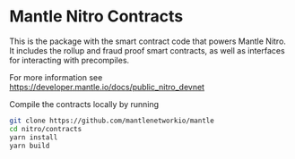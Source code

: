 # Mantle Nitro Contracts

This is the package with the smart contract code that powers Mantle Nitro.
It includes the rollup and fraud proof smart contracts, as well as interfaces for interacting with precompiles.

For more information see https://developer.mantle.io/docs/public_nitro_devnet


Compile the contracts locally by running
```bash
git clone https://github.com/mantlenetworkio/mantle
cd nitro/contracts
yarn install
yarn build
```
